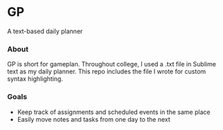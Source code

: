 # GP
A text-based daily planner

### About
GP is short for gameplan. Throughout college, I used a .txt file in Sublime text as my daily planner. This repo includes the file I wrote for custom syntax highlighting. 

### Goals
+ Keep track of assignments and scheduled events in the same place
+ Easily move notes and tasks from one day to the next


